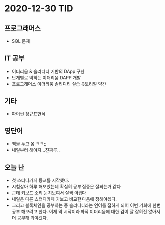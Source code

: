 # 2020-12-30 TID

## 프로그래머스

- SQL 문제

## IT 공부

- 이더리움 & 솔리디티 기반의 DApp 구현
- 단계별로 익히는 이더리움 DAPP 개발
- 프로그래머스 이더리움 솔리디티 실습 튜토리얼 약간

## 기타

- 파이썬 정규표현식

## 영단어

- 책을 두고 옴 ㅋㅋ;;
- 내일부터 해야지...진짜루..

## 오늘 난

- 첫 스터디카페 등교를 시작했다.
- 시험삼아 하루 해보았는데 확실히 공부 집중은 잘되는거 같다
- 근데 키보드 소리 눈치보여서 살짝 아쉽다
- 내일은 다른 스터디카페 가보고 비교한 다음에 정해야겠다.
- 그리고 블록체인을 공부하는 중 솔리디티라는 언어를 접하게 되어 이번 기회에 한번 공부 해보려고 한다. 이제 막 시작이라 아직 이더리움에 대한 감이 잘 잡히진 않아서 더 공부해 봐야겠다.
